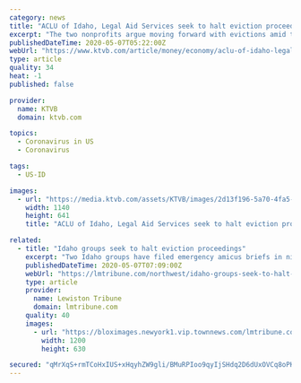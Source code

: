 ```yaml
---
category: news
title: "ACLU of Idaho, Legal Aid Services seek to halt eviction proceedings during pandemic"
excerpt: "The two nonprofits argue moving forward with evictions amid the COVID-19 pandemic “poses profound and dangerous constitutional problems.”"
publishedDateTime: 2020-05-07T05:22:00Z
webUrl: "https://www.ktvb.com/article/money/economy/aclu-of-idaho-legal-aid-services-seek-to-halt-eviction-proceedings-during-pandemic/277-6d859de4-ee51-4b93-b6df-662e5db17aeb"
type: article
quality: 34
heat: -1
published: false

provider:
  name: KTVB
  domain: ktvb.com

topics:
  - Coronavirus in US
  - Coronavirus

tags:
  - US-ID

images:
  - url: "https://media.ktvb.com/assets/KTVB/images/2d13f196-5a70-4fa5-a635-9911e5511868/2d13f196-5a70-4fa5-a635-9911e5511868_1140x641.jpg"
    width: 1140
    height: 641
    title: "ACLU of Idaho, Legal Aid Services seek to halt eviction proceedings during pandemic"

related:
  - title: "Idaho groups seek to halt eviction proceedings"
    excerpt: "Two Idaho groups have filed emergency amicus briefs in nine eviction hearings scheduled for Tuesday, seeking to halt the evictions under provisions in the coronavirus relief bill."
    publishedDateTime: 2020-05-07T07:09:00Z
    webUrl: "https://lmtribune.com/northwest/idaho-groups-seek-to-halt-eviction-proceedings/article_3be946a3-5dd0-5c97-8d63-741e49b71e88.html"
    type: article
    provider:
      name: Lewiston Tribune
      domain: lmtribune.com
    quality: 40
    images:
      - url: "https://bloximages.newyork1.vip.townnews.com/lmtribune.com/content/tncms/custom/image/8f9fc10a-f686-11e5-881b-57c563266ac9.jpg"
        width: 1200
        height: 630

secured: "qMrXqS+rmTCoHxIUS+xHqyhZW9gli/BMuRPIoo9qyIjSHdq2D6dUxOVCq8oPKpcmzYWI58+e9IGMVvmZ4eTIPN6vQ3yYKmVEoolnGnso4PIu8X3OTBILfST9qLBB61/Xk8r6BHp+Ptl2lAtrHtdauGqWNBsEMnpNvjMNGY9YS28ZKtnT5L3FZrqVdDqumuiwz/NyzCKFmQhYtK4Le+7tD9RijcsQdLtwilCcOJADy+kewUbOK28RnyXYk18ohTjWlXECW1TE6Fm5EH21QN5IpouXP/ww2s4sgldVmwUT+yP6APQgAI98B1vqVHQyswaH;PD4s5emDMjtvCnEO/zoTUQ=="
---
```


